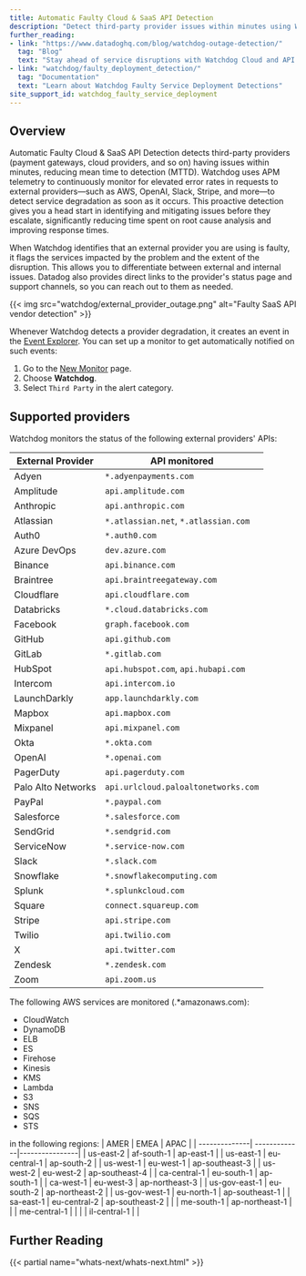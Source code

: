 ```yaml
---
title: Automatic Faulty Cloud & SaaS API Detection
description: "Detect third-party provider issues within minutes using Watchdog's monitoring of external APIs like AWS, Stripe, OpenAI, and other cloud services."
further_reading:
- link: "https://www.datadoghq.com/blog/watchdog-outage-detection/"
  tag: "Blog"
  text: "Stay ahead of service disruptions with Watchdog Cloud and API Outage Detection"
- link: "watchdog/faulty_deployment_detection/"
  tag: "Documentation"
  text: "Learn about Watchdog Faulty Service Deployment Detections"
site_support_id: watchdog_faulty_service_deployment
---
```


## Overview

Automatic Faulty Cloud & SaaS API Detection detects third-party providers (payment gateways, cloud providers, and so on) having issues within minutes, reducing mean time to detection (MTTD). Watchdog uses APM telemetry to continuously monitor for elevated error rates in requests to external providers—such as AWS, OpenAI, Slack, Stripe, and more—to detect service degradation as soon as it occurs. This proactive detection gives you a head start in identifying and mitigating issues before they escalate, significantly reducing time spent on root cause analysis and improving response times.

When Watchdog identifies that an external provider you are using is faulty, it flags the services impacted by the problem and the extent of the disruption. This allows you to differentiate between external and internal issues. Datadog also provides direct links to the provider's status page and support channels, so you can reach out to them as needed.

{{< img src="watchdog/external_provider_outage.png" alt="Faulty SaaS API vendor detection" >}}

Whenever Watchdog detects a provider degradation, it creates an event in the [Event Explorer][1]. You can set up a monitor to get automatically notified on such events:

1. Go to the [New Monitor][2] page.
2. Choose **Watchdog**.
3. Select `Third Party` in the alert category.

## Supported providers
Watchdog monitors the status of the following external providers' APIs: 

| External Provider | API monitored |  
|----------|--------------------| 
| Adyen | `*.adyenpayments.com` |
| Amplitude | `api.amplitude.com` |
| Anthropic | `api.anthropic.com` |
| Atlassian | `*.atlassian.net`, `*.atlassian.com` |
| Auth0 | `*.auth0.com` |
| Azure DevOps | `dev.azure.com` |
| Binance | `api.binance.com` |
| Braintree | `api.braintreegateway.com` |
| Cloudflare | `api.cloudflare.com` |
| Databricks | `*.cloud.databricks.com` |
| Facebook | `graph.facebook.com` |
| GitHub | `api.github.com` |
| GitLab | `*.gitlab.com` |
| HubSpot | `api.hubspot.com`, `api.hubapi.com` |
| Intercom | `api.intercom.io` |
| LaunchDarkly | `app.launchdarkly.com` |
| Mapbox | `api.mapbox.com` |
| Mixpanel | `api.mixpanel.com` |
| Okta | `*.okta.com` |
| OpenAI | `*.openai.com` |
| PagerDuty | `api.pagerduty.com` |
| Palo Alto Networks | `api.urlcloud.paloaltonetworks.com` |
| PayPal | `*.paypal.com` |
| Salesforce | `*.salesforce.com` |
| SendGrid | `*.sendgrid.com` |
| ServiceNow | `*.service-now.com` |
| Slack | `*.slack.com` |
| Snowflake | `*.snowflakecomputing.com` |
| Splunk | `*.splunkcloud.com` |
| Square | `connect.squareup.com` |
| Stripe | `api.stripe.com` |
| Twilio | `api.twilio.com` |
| X | `api.twitter.com` |
| Zendesk | `*.zendesk.com` |
| Zoom | `api.zoom.us` |

The following AWS services are monitored (.*amazonaws.com):
- CloudWatch
- DynamoDB
- ELB
- ES
- Firehose
- Kinesis
- KMS
- Lambda
- S3
- SNS
- SQS
- STS

in the following regions:
| AMER          | EMEA         | APAC           |
| --------------| -------------|----------------|
| us-east-2     | af-south-1   | ap-east-1      |
| us-east-1     | eu-central-1 | ap-south-2     | 
| us-west-1     | eu-west-1    | ap-southeast-3 | 
| us-west-2     | eu-west-2    | ap-southeast-4 |
| ca-central-1  | eu-south-1   | ap-south-1     |
| ca-west-1     | eu-west-3    | ap-northeast-3 |
| us-gov-east-1 | eu-south-2   | ap-northeast-2 |
| us-gov-west-1 | eu-north-1   | ap-southeast-1 |
| sa-east-1     | eu-central-2 | ap-southeast-2 |
|               | me-south-1   | ap-northeast-1 | 
|               | me-central-1 |                |
|               | il-central-1 |                |

## Further Reading

{{< partial name="whats-next/whats-next.html" >}}

[1]: https://app.datadoghq.com/event/explorer
[2]: https://app.datadoghq.com/monitors/create
